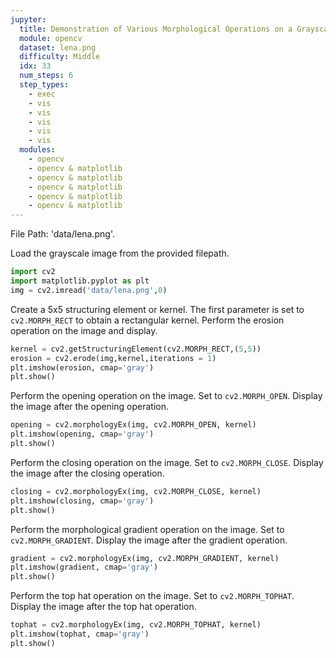 ```yaml
---
jupyter:
  title: Demonstration of Various Morphological Operations on a Grayscale Image
  module: opencv
  dataset: lena.png
  difficulty: Middle
  idx: 33
  num_steps: 6
  step_types:
    - exec
    - vis
    - vis
    - vis
    - vis
    - vis
  modules: 
    - opencv
    - opencv & matplotlib
    - opencv & matplotlib
    - opencv & matplotlib
    - opencv & matplotlib
    - opencv & matplotlib
---
```


File Path: 'data/lena.png'.

Load the grayscale image from the provided filepath.
```python
import cv2
import matplotlib.pyplot as plt
img = cv2.imread('data/lena.png',0)
```

Create a 5x5 structuring element or kernel. The first parameter is set to `cv2.MORPH_RECT` to obtain a rectangular kernel. Perform the erosion operation on the image and display.
```python
kernel = cv2.getStructuringElement(cv2.MORPH_RECT,(5,5))
erosion = cv2.erode(img,kernel,iterations = 1)
plt.imshow(erosion, cmap='gray')
plt.show()
```

Perform the opening operation on the image. Set to `cv2.MORPH_OPEN`. Display the image after the opening operation.
```python
opening = cv2.morphologyEx(img, cv2.MORPH_OPEN, kernel)
plt.imshow(opening, cmap='gray')
plt.show()
```

Perform the closing operation on the image. Set to `cv2.MORPH_CLOSE`. Display the image after the closing operation.
```python
closing = cv2.morphologyEx(img, cv2.MORPH_CLOSE, kernel)
plt.imshow(closing, cmap='gray')
plt.show()
```

Perform the morphological gradient operation on the image. Set to `cv2.MORPH_GRADIENT`. Display the image after the gradient operation.
```python
gradient = cv2.morphologyEx(img, cv2.MORPH_GRADIENT, kernel)
plt.imshow(gradient, cmap='gray')
plt.show()
```

Perform the top hat operation on the image. Set to `cv2.MORPH_TOPHAT`. Display the image after the top hat operation.
```python
tophat = cv2.morphologyEx(img, cv2.MORPH_TOPHAT, kernel)
plt.imshow(tophat, cmap='gray')
plt.show()
```
